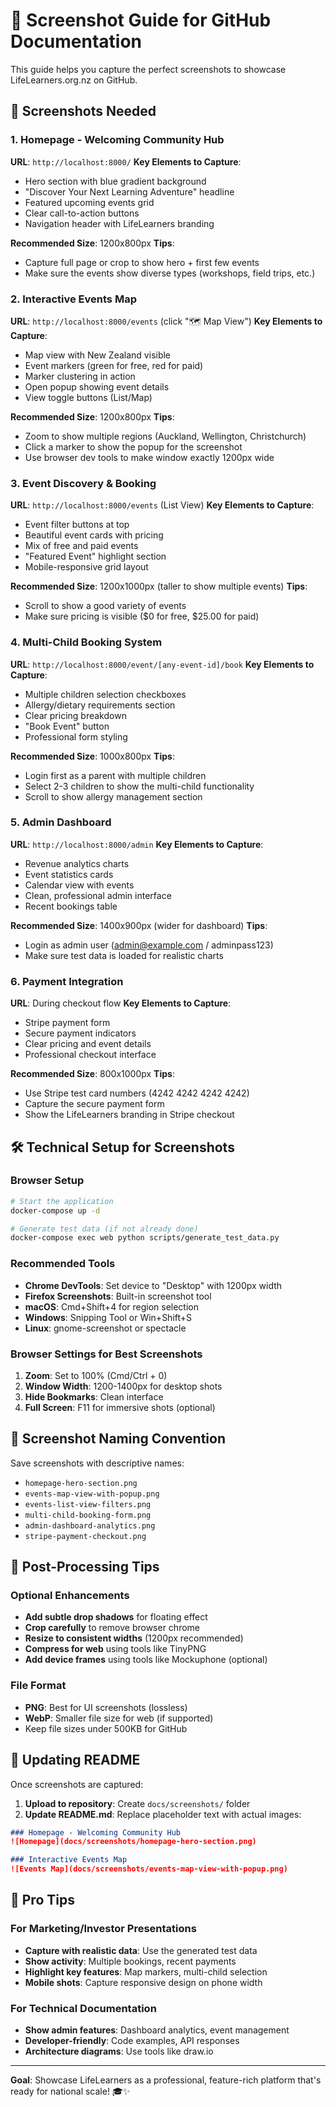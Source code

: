 # 📸 Screenshot Guide for GitHub Documentation

This guide helps you capture the perfect screenshots to showcase LifeLearners.org.nz on GitHub.

## 🎯 Screenshots Needed

### 1. Homepage - Welcoming Community Hub
**URL**: `http://localhost:8000/`
**Key Elements to Capture**:
- Hero section with blue gradient background
- "Discover Your Next Learning Adventure" headline
- Featured upcoming events grid
- Clear call-to-action buttons
- Navigation header with LifeLearners branding

**Recommended Size**: 1200x800px
**Tips**: 
- Capture full page or crop to show hero + first few events
- Make sure the events show diverse types (workshops, field trips, etc.)

### 2. Interactive Events Map
**URL**: `http://localhost:8000/events` (click "🗺️ Map View")
**Key Elements to Capture**:
- Map view with New Zealand visible
- Event markers (green for free, red for paid)
- Marker clustering in action
- Open popup showing event details
- View toggle buttons (List/Map)

**Recommended Size**: 1200x800px
**Tips**:
- Zoom to show multiple regions (Auckland, Wellington, Christchurch)
- Click a marker to show the popup for the screenshot
- Use browser dev tools to make window exactly 1200px wide

### 3. Event Discovery & Booking
**URL**: `http://localhost:8000/events` (List View)
**Key Elements to Capture**:
- Event filter buttons at top
- Beautiful event cards with pricing
- Mix of free and paid events
- "Featured Event" highlight section
- Mobile-responsive grid layout

**Recommended Size**: 1200x1000px (taller to show multiple events)
**Tips**:
- Scroll to show a good variety of events
- Make sure pricing is visible ($0 for free, $25.00 for paid)

### 4. Multi-Child Booking System
**URL**: `http://localhost:8000/event/[any-event-id]/book`
**Key Elements to Capture**:
- Multiple children selection checkboxes
- Allergy/dietary requirements section
- Clear pricing breakdown
- "Book Event" button
- Professional form styling

**Recommended Size**: 1000x800px
**Tips**:
- Login first as a parent with multiple children
- Select 2-3 children to show the multi-child functionality
- Scroll to show allergy management section

### 5. Admin Dashboard
**URL**: `http://localhost:8000/admin`
**Key Elements to Capture**:
- Revenue analytics charts
- Event statistics cards
- Calendar view with events
- Clean, professional admin interface
- Recent bookings table

**Recommended Size**: 1400x900px (wider for dashboard)
**Tips**:
- Login as admin user (admin@example.com / adminpass123)
- Make sure test data is loaded for realistic charts

### 6. Payment Integration
**URL**: During checkout flow
**Key Elements to Capture**:
- Stripe payment form
- Secure payment indicators
- Clear pricing and event details
- Professional checkout interface

**Recommended Size**: 800x1000px
**Tips**:
- Use Stripe test card numbers (4242 4242 4242 4242)
- Capture the secure payment form
- Show the LifeLearners branding in Stripe checkout

## 🛠️ Technical Setup for Screenshots

### Browser Setup
```bash
# Start the application
docker-compose up -d

# Generate test data (if not already done)
docker-compose exec web python scripts/generate_test_data.py
```

### Recommended Tools
- **Chrome DevTools**: Set device to "Desktop" with 1200px width
- **Firefox Screenshots**: Built-in screenshot tool
- **macOS**: Cmd+Shift+4 for region selection
- **Windows**: Snipping Tool or Win+Shift+S
- **Linux**: gnome-screenshot or spectacle

### Browser Settings for Best Screenshots
1. **Zoom**: Set to 100% (Cmd/Ctrl + 0)
2. **Window Width**: 1200-1400px for desktop shots
3. **Hide Bookmarks**: Clean interface
4. **Full Screen**: F11 for immersive shots (optional)

## 📝 Screenshot Naming Convention

Save screenshots with descriptive names:
- `homepage-hero-section.png`
- `events-map-view-with-popup.png`
- `events-list-view-filters.png`
- `multi-child-booking-form.png`
- `admin-dashboard-analytics.png`
- `stripe-payment-checkout.png`

## 🎨 Post-Processing Tips

### Optional Enhancements
- **Add subtle drop shadows** for floating effect
- **Crop carefully** to remove browser chrome
- **Resize to consistent widths** (1200px recommended)
- **Compress for web** using tools like TinyPNG
- **Add device frames** using tools like Mockuphone (optional)

### File Format
- **PNG**: Best for UI screenshots (lossless)
- **WebP**: Smaller file size for web (if supported)
- Keep file sizes under 500KB for GitHub

## 📂 Updating README

Once screenshots are captured:

1. **Upload to repository**: Create `docs/screenshots/` folder
2. **Update README.md**: Replace placeholder text with actual images:
```markdown
### Homepage - Welcoming Community Hub
![Homepage](docs/screenshots/homepage-hero-section.png)

### Interactive Events Map
![Events Map](docs/screenshots/events-map-view-with-popup.png)
```

## 🚀 Pro Tips

### For Marketing/Investor Presentations
- **Capture with realistic data**: Use the generated test data
- **Show activity**: Multiple bookings, recent payments
- **Highlight key features**: Map markers, multi-child selection
- **Mobile shots**: Capture responsive design on phone width

### For Technical Documentation
- **Show admin features**: Dashboard analytics, event management
- **Developer-friendly**: Code examples, API responses
- **Architecture diagrams**: Use tools like draw.io

---

**Goal**: Showcase LifeLearners as a professional, feature-rich platform that's ready for national scale! 🎓✨ 